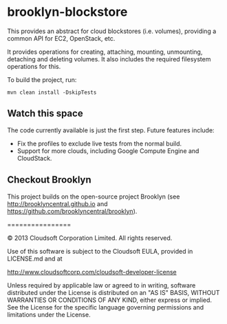 brooklyn-blockstore
===================

This provides an abstract for cloud blockstores (i.e. volumes), providing a common API for EC2, OpenStack, etc.

It provides operations for creating, attaching, mounting, unmounting, detaching and deleting volumes. It also includes the required filesystem operations for this.

To build the project, run:

`mvn clean install -DskipTests`


Watch this space
----------------

The code currently available is just the first step. Future features include:

* Fix the profiles to exclude live tests from the normal build.
* Support for more clouds, including Google Compute Engine and CloudStack.


Checkout Brooklyn
-----------------

This project builds on the open-source project Brooklyn (see http://brooklyncentral.github.io and https://github.com/brooklyncentral/brooklyn).

================

&copy; 2013 Cloudsoft Corporation Limited. All rights reserved.

Use of this software is subject to the Cloudsoft EULA, provided in LICENSE.md and at 

http://www.cloudsoftcorp.com/cloudsoft-developer-license

Unless required by applicable law or agreed to in writing, software distributed under the License is distributed on an "AS IS" BASIS, WITHOUT WARRANTIES OR CONDITIONS OF ANY KIND, either express or implied. See the License for the specific language governing permissions and limitations under the License.
